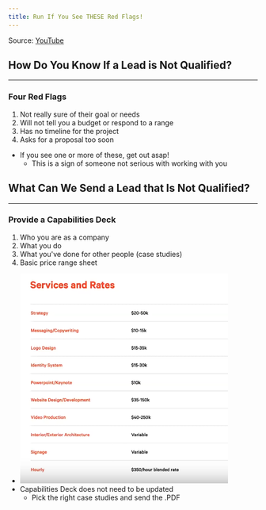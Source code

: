 ```yaml
---
title: Run If You See THESE Red Flags!
---
```

Source: [YouTube](https://www.youtube.com/watch?v=IXO3jaNYpoQ)

## How Do You Know If a Lead is Not Qualified?
---

### Four Red Flags
1. Not really sure of their goal or needs
2.  Will not tell you a budget or respond to a range
3.   Has no timeline for the project
4.   Asks for a proposal too soon
- If you see one or more of these, get out asap! 
	- This is a sign of someone not serious with working with you

## What Can We Send a Lead that Is Not Qualified?
---

### Provide a Capabilities Deck
1. Who you are as a company
2. What you do
3. What you've done for other people (case studies)
4. Basic price range sheet
- <img alt="Price Range Sheet from the Capabilities Deck" src="/assets/pricesheet.png"/>
- Capabilities Deck does not need to be updated
	- Pick the right case studies  and send the .PDF